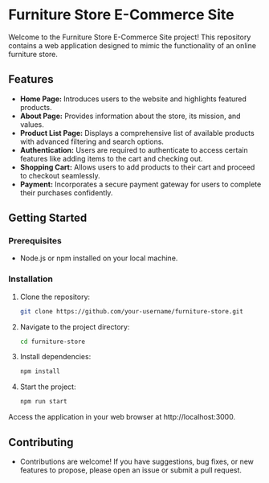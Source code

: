 # Furniture Store E-Commerce Site

Welcome to the Furniture Store E-Commerce Site project! This repository contains a web application designed to mimic the functionality of an online furniture store.

## Features

- **Home Page:** Introduces users to the website and highlights featured products.
- **About Page:** Provides information about the store, its mission, and values.
- **Product List Page:** Displays a comprehensive list of available products with advanced filtering and search options.
- **Authentication:** Users are required to authenticate to access certain features like adding items to the cart and checking out.
- **Shopping Cart:** Allows users to add products to their cart and proceed to checkout seamlessly.
- **Payment:** Incorporates a secure payment gateway for users to complete their purchases confidently.

## Getting Started

### Prerequisites

- Node.js or npm installed on your local machine.

### Installation

1. Clone the repository:

   ```bash
   git clone https://github.com/your-username/furniture-store.git
   
2. Navigate to the project directory:

   ```bash
   cd furniture-store

3. Install dependencies:

   ```bash
   npm install

4. Start the project:

   ```bash
   npm run start

Access the application in your web browser at http://localhost:3000.

## Contributing

- Contributions are welcome! If you have suggestions, bug fixes, or new features to propose, please open an issue or submit a pull request.



